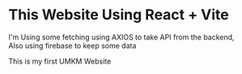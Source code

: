 # This Website Using React + Vite

I'm Using some fetching using AXIOS to take API from the backend,<br>
Also using firebase to keep some data

This is my first UMKM Website